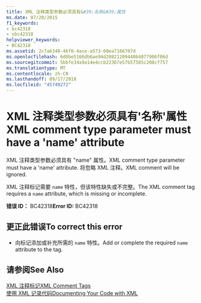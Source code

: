 ```yaml
---
title: XML 注释类型参数必须具有&#39;名称&#39;属性
ms.date: 07/20/2015
f1_keywords:
- bc42318
- vbc42318
helpviewer_keywords:
- BC42318
ms.assetid: 2c7a6340-46f0-4ace-a573-60ea7166707d
ms.openlocfilehash: 6d8be5166db6ae94d2082120944064077906f06d
ms.sourcegitcommit: 5bbfe34a9a14e4ccb22367e57b57585c208cf757
ms.translationtype: MT
ms.contentlocale: zh-CN
ms.lasthandoff: 09/17/2018
ms.locfileid: "45749272"
---
```

# <a name="xml-comment-type-parameter-must-have-a-39name39-attribute"></a><span data-ttu-id="e6508-102">XML 注释类型参数必须具有&#39;名称&#39;属性</span><span class="sxs-lookup"><span data-stu-id="e6508-102">XML comment type parameter must have a &#39;name&#39; attribute</span></span>
<span data-ttu-id="e6508-103">XML 注释类型参数必须具有 "name" 属性。</span><span class="sxs-lookup"><span data-stu-id="e6508-103">XML comment type parameter must have a 'name' attribute.</span></span> <span data-ttu-id="e6508-104">将忽略 XML 注释。</span><span class="sxs-lookup"><span data-stu-id="e6508-104">XML comment will be ignored.</span></span>  
  
 <span data-ttu-id="e6508-105">XML 注释标记需要 `name` 特性，但该特性缺失或不完整。</span><span class="sxs-lookup"><span data-stu-id="e6508-105">The XML comment tag requires a `name` attribute, which is missing or incomplete.</span></span>  
  
 <span data-ttu-id="e6508-106">**错误 ID：** BC42318</span><span class="sxs-lookup"><span data-stu-id="e6508-106">**Error ID:** BC42318</span></span>  
  
## <a name="to-correct-this-error"></a><span data-ttu-id="e6508-107">更正此错误</span><span class="sxs-lookup"><span data-stu-id="e6508-107">To correct this error</span></span>  
  
-   <span data-ttu-id="e6508-108">向标记添加或补充所需的 `name` 特性。</span><span class="sxs-lookup"><span data-stu-id="e6508-108">Add or complete the required `name` attribute to the tag.</span></span>  
  
## <a name="see-also"></a><span data-ttu-id="e6508-109">请参阅</span><span class="sxs-lookup"><span data-stu-id="e6508-109">See Also</span></span>  
 [<span data-ttu-id="e6508-110">XML 注释标记</span><span class="sxs-lookup"><span data-stu-id="e6508-110">XML Comment Tags</span></span>](../../visual-basic/language-reference/xmldoc/index.md)  
 [<span data-ttu-id="e6508-111">使用 XML 记录代码</span><span class="sxs-lookup"><span data-stu-id="e6508-111">Documenting Your Code with XML</span></span>](../../visual-basic/programming-guide/program-structure/documenting-your-code-with-xml.md)
